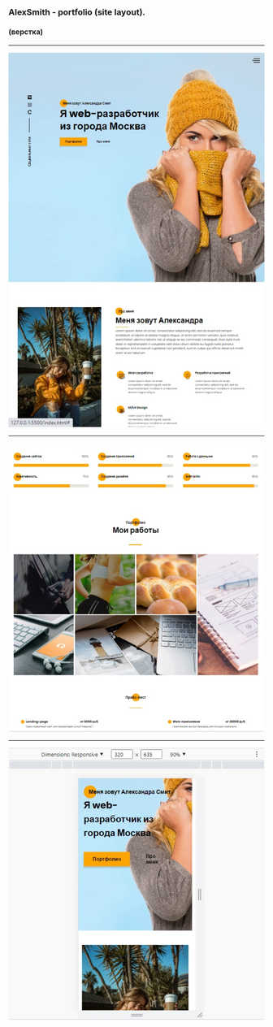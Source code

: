 ### AlexSmith - portfolio (site layout).
#### (верстка)
---
![img](./img/img4readme/readme01.jpg)

---

![img](./img/img4readme/readme04.jpg)

---

![img](./img/img4readme/readme03.jpg)

